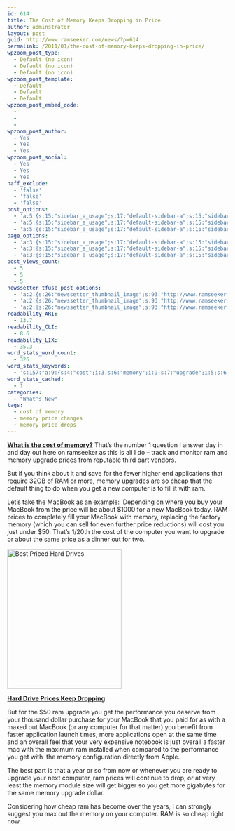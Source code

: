 ```yaml
---
id: 614
title: The Cost of Memory Keeps Dropping in Price
author: adminstrator
layout: post
guid: http://www.ramseeker.com/news/?p=614
permalink: /2011/01/the-cost-of-memory-keeps-dropping-in-price/
wpzoom_post_type:
  - Default (no icon)
  - Default (no icon)
  - Default (no icon)
wpzoom_post_template:
  - Default
  - Default
  - Default
wpzoom_post_embed_code:
  - 
  - 
  - 
wpzoom_post_author:
  - Yes
  - Yes
  - Yes
wpzoom_post_social:
  - Yes
  - Yes
  - Yes
naff_exclude:
  - 'false'
  - 'false'
  - 'false'
post_options:
  - 'a:5:{s:15:"sidebar_a_usage";s:17:"default-sidebar-a";s:15:"sidebar_b_usage";s:17:"default-sidebar-b";s:9:"hwa_usage";s:17:"default-headerbar";s:8:"ad_above";s:0:"";s:8:"ad_below";s:0:"";}'
  - 'a:5:{s:15:"sidebar_a_usage";s:17:"default-sidebar-a";s:15:"sidebar_b_usage";s:17:"default-sidebar-b";s:9:"hwa_usage";s:17:"default-headerbar";s:8:"ad_above";s:0:"";s:8:"ad_below";s:0:"";}'
  - 'a:5:{s:15:"sidebar_a_usage";s:17:"default-sidebar-a";s:15:"sidebar_b_usage";s:17:"default-sidebar-b";s:9:"hwa_usage";s:17:"default-headerbar";s:8:"ad_above";s:0:"";s:8:"ad_below";s:0:"";}'
page_options:
  - 'a:3:{s:15:"sidebar_a_usage";s:17:"default-sidebar-a";s:15:"sidebar_b_usage";s:17:"default-sidebar-b";s:9:"hwa_usage";s:17:"default-headerbar";}'
  - 'a:3:{s:15:"sidebar_a_usage";s:17:"default-sidebar-a";s:15:"sidebar_b_usage";s:17:"default-sidebar-b";s:9:"hwa_usage";s:17:"default-headerbar";}'
  - 'a:3:{s:15:"sidebar_a_usage";s:17:"default-sidebar-a";s:15:"sidebar_b_usage";s:17:"default-sidebar-b";s:9:"hwa_usage";s:17:"default-headerbar";}'
post_views_count:
  - 5
  - 5
  - 5
newssetter_tfuse_post_options:
  - 'a:2:{s:26:"newssetter_thumbnail_image";s:93:"http://www.ramseeker.com/wp-content/uploads/2011/01/Screen-shot-2011-03-25-at-11.44.01-AM.png";s:24:"newssetter_disable_image";s:4:"true";}'
  - 'a:2:{s:26:"newssetter_thumbnail_image";s:93:"http://www.ramseeker.com/wp-content/uploads/2011/01/Screen-shot-2011-03-25-at-11.44.01-AM.png";s:24:"newssetter_disable_image";s:4:"true";}'
  - 'a:2:{s:26:"newssetter_thumbnail_image";s:93:"http://www.ramseeker.com/wp-content/uploads/2011/01/Screen-shot-2011-03-25-at-11.44.01-AM.png";s:24:"newssetter_disable_image";s:4:"true";}'
readability_ARI:
  - 13.7
readability_CLI:
  - 8.6
readability_LIX:
  - 35.3
word_stats_word_count:
  - 326
word_stats_keywords:
  - 's:157:"a:9:{s:4:"cost";i:3;s:6:"memory";i:9;s:7:"upgrade";i:5;s:6:"prices";i:4;s:5:"cheap";i:3;s:8:"computer";i:5;s:7:"macbook";i:6;s:5:"price";i:3;s:4:"same";i:3;}";'
word_stats_cached:
  - 1
categories:
  - "What's New"
tags:
  - cost of memory
  - memory price changes
  - memory price drops
---
```

<div style="float: right; margin-right: 5px;">
</div>

<div style="float: right; margin-right: 5px;">
</div>

<div style="float: right; margin-right: 5px;">
</div>

**[What is the cost of memory?][1]** That&#8217;s the number 1 question I answer day in and day out here on ramseeker as this is all I do &#8211; track and monitor ram and memory upgrade prices from reputable third part vendors.

But if you think about it and save for the fewer higher end applications that require 32GB of RAM or more, memory upgrades are so cheap that the default thing to do when you get a new computer is to fill it with ram.

Let&#8217;s take the MacBook as an example:  Depending on where you buy your MacBook from the price will be about $1000 for a new MacBook today. RAM prices to completely fill your MacBook with memory, replacing the factory memory (which you can sell for even further price reductions) will cost you just under $50. That&#8217;s 1/20th the cost of the computer you want to upgrade or about the same price as a dinner out for two.

[<img title="Hard Drive Prices" src="http://www.ramseeker.com/wp-content/uploads/2011/01/Screen-shot-2011-03-25-at-11.44.01-AM.png" alt="Best Priced Hard Drives" width="261" height="318" />][2]

**[Hard Drive Prices Keep Dropping][2]**

<div>
</div>

But for the $50 ram upgrade you get the performance you deserve from your thousand dollar purchase for your MacBook that you paid for as with a maxed out MacBook (or any computer for that matter) you benefit from faster application launch times, more applications open at the same time and an overall feel that your very expensive notebook is just overall a faster mac with the maximum ram installed when compared to the performance you get with  the memory configuration directly from Apple.

The best part is that a year or so from now or whenever you are ready to upgrade your next computer, ram prices will continue to drop, or at very least the memory module size will get bigger so you get more gigabytes for the same memory upgrade dollar.

Considering how cheap ram has become over the years, I can strongly suggest you max out the memory on your computer. RAM is so cheap right now.

 [1]: http://www.ramseeker.com "what is the cost of memory"
 [2]: http://www.amazon.com/gp/product/B0041OSQ9S/ref=as_li_ss_tl?ie=UTF8&tag=ramseeker-20&linkCode=as2&camp=1789&creative=390957&creativeASIN=B0041OSQ9S